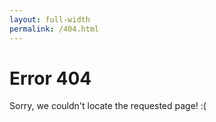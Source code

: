 ```yaml
---
layout: full-width
permalink: /404.html
---
```


# Error 404

Sorry, we couldn't locate the requested page! :(
